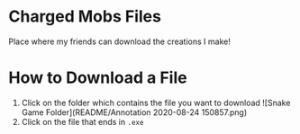 # Charged Mobs Files
Place where my friends can download the creations I make!

# How to Download a File

1. Click on the folder which contains the file you want to download
![Snake Game Folder](README/Annotation 2020-08-24 150857.png)
1. Click on the file that ends in `.exe`
